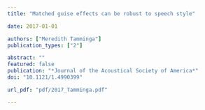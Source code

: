 ```yaml
---
title: "Matched guise effects can be robust to speech style"

date: 2017-01-01

authors: ["Meredith Tamminga"]
publication_types: ["2"]

abstract: ""
featured: false
publication: "*Journal of the Acoustical Society of America*"
doi: "10.1121/1.4990399"

url_pdf: "pdf/2017_Tamminga.pdf"

---
```


